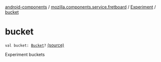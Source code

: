 [android-components](../../index.md) / [mozilla.components.service.fretboard](../index.md) / [Experiment](index.md) / [bucket](./bucket.md)

# bucket

`val bucket: `[`Bucket`](-bucket/index.md)`?` [(source)](https://github.com/mozilla-mobile/android-components/blob/master/components/service/fretboard/src/main/java/mozilla/components/service/fretboard/Experiment.kt#L32)

Experiment buckets


